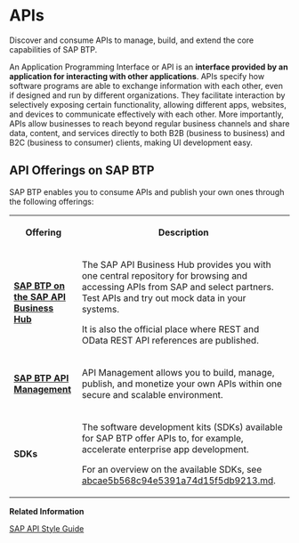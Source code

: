 <!-- loiod1d11079283a4c62925c23faa18e76aa -->

# APIs

Discover and consume APIs to manage, build, and extend the core capabilities of SAP BTP.



An Application Programming Interface or API is an **interface provided by an application for interacting with other applications**. APIs specify how software programs are able to exchange information with each other, even if designed and run by different organizations. They facilitate interaction by selectively exposing certain functionality, allowing different apps, websites, and devices to communicate effectively with each other. More importantly, APIs allow businesses to reach beyond regular business channels and share data, content, and services directly to both B2B \(business to business\) and B2C \(business to consumer\) clients, making UI development easy.



<a name="loiod1d11079283a4c62925c23faa18e76aa__section_zpg_n51_llb"/>

## API Offerings on SAP BTP 

SAP BTP enables you to consume APIs and publish your own ones through the following offerings:


<table>
<tr>
<th>

Offering



</th>
<th>

Description



</th>
</tr>
<tr>
<td>

**[SAP BTP on the SAP API Business Hub](https://api.sap.com/themes/SAPCloudPlatformService)**



</td>
<td>

The SAP API Business Hub provides you with one central repository for browsing and accessing APIs from SAP and select partners. Test APIs and try out mock data in your systems.

It is also the official place where REST and OData REST API references are published.



</td>
</tr>
<tr>
<td>

**[SAP BTP API Management](https://help.sap.com/viewer/p/SAP_CLOUD_PLATFORM_API_MANAGEMENT)**



</td>
<td>

API Management allows you to build, manage, publish, and monetize your own APIs within one secure and scalable environment.



</td>
</tr>
<tr>
<td>

**SDKs**



</td>
<td>

The software development kits \(SDKs\) available for SAP BTP offer APIs to, for example, accelerate enterprise app development.

For an overview on the available SDKs, see [abcae5b568c94e5391a74d15f5db9213.md](abcae5b568c94e5391a74d15f5db9213.md).



</td>
</tr>
</table>

**Related Information**  


[SAP API Style Guide](https://help.sap.com/viewer/product/SNG_4_APIDOC/PUBLIC/en-US)

